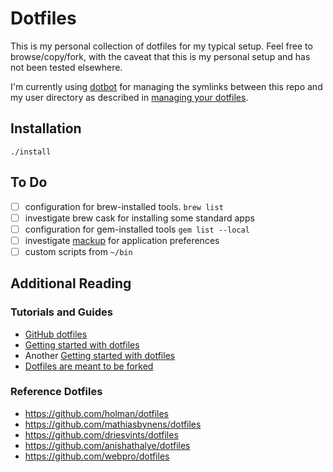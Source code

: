 # Dotfiles

This is my personal collection of dotfiles for my typical setup. Feel free to browse/copy/fork, with the caveat that this is my personal setup and has not been tested elsewhere. 

I'm currently using [dotbot](https://github.com/anishathalye/dotbot) for managing the symlinks between this repo and my user directory as described in [managing your dotfiles](http://www.anishathalye.com/2014/08/03/managing-your-dotfiles/).

## Installation

```
./install
```

## To Do

- [ ] configuration for brew-installed tools. `brew list`
- [ ] investigate brew cask for installing some standard apps
- [ ] configuration for gem-installed tools `gem list --local`
- [ ] investigate [mackup](https://github.com/lra/mackup) for application preferences
- [ ] custom scripts from `~/bin`

## Additional Reading

### Tutorials and Guides

- [GitHub dotfiles](https://dotfiles.github.io)
- [Getting started with dotfiles](https://driesvints.com/blog/getting-started-with-dotfiles/)
- Another [Getting started with dotfiles](https://medium.com/@webprolific/getting-started-with-dotfiles-43c3602fd789#.fut9smu6b)
- [Dotfiles are meant to be forked](https://zachholman.com/2010/08/dotfiles-are-meant-to-be-forked/)

### Reference Dotfiles

- https://github.com/holman/dotfiles
- https://github.com/mathiasbynens/dotfiles
- https://github.com/driesvints/dotfiles
- https://github.com/anishathalye/dotfiles
- https://github.com/webpro/dotfiles
